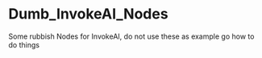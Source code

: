 # Dumb_InvokeAI_Nodes
Some rubbish Nodes for InvokeAI, do not use these as example go how to do things
